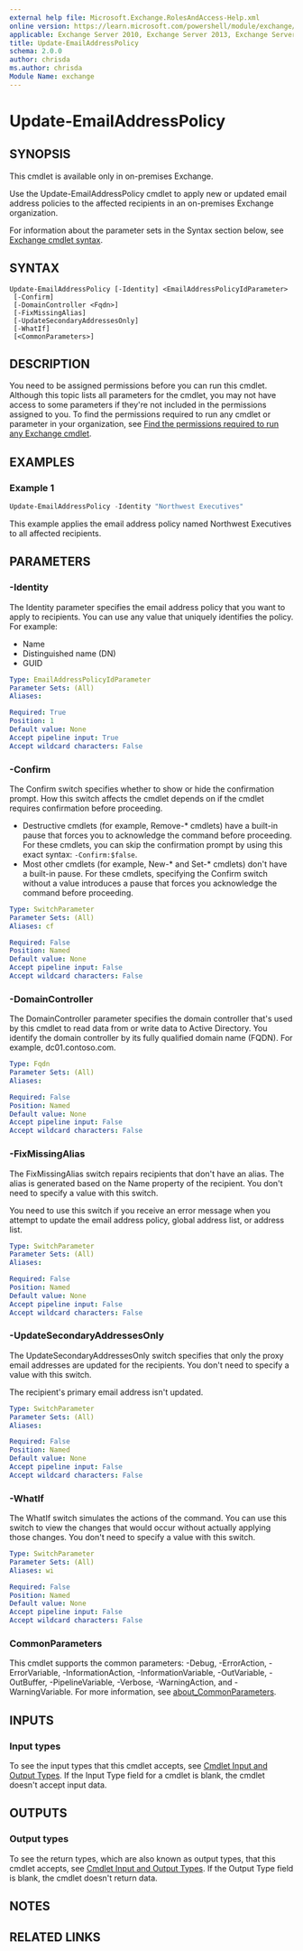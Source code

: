 ```yaml
---
external help file: Microsoft.Exchange.RolesAndAccess-Help.xml
online version: https://learn.microsoft.com/powershell/module/exchange/update-emailaddresspolicy
applicable: Exchange Server 2010, Exchange Server 2013, Exchange Server 2016, Exchange Server 2019
title: Update-EmailAddressPolicy
schema: 2.0.0
author: chrisda
ms.author: chrisda
Module Name: exchange
---
```


# Update-EmailAddressPolicy

## SYNOPSIS
This cmdlet is available only in on-premises Exchange.

Use the Update-EmailAddressPolicy cmdlet to apply new or updated email address policies to the affected recipients in an on-premises Exchange organization.

For information about the parameter sets in the Syntax section below, see [Exchange cmdlet syntax](https://learn.microsoft.com/powershell/exchange/exchange-cmdlet-syntax).

## SYNTAX

```
Update-EmailAddressPolicy [-Identity] <EmailAddressPolicyIdParameter>
 [-Confirm]
 [-DomainController <Fqdn>]
 [-FixMissingAlias]
 [-UpdateSecondaryAddressesOnly]
 [-WhatIf]
 [<CommonParameters>]
```

## DESCRIPTION
You need to be assigned permissions before you can run this cmdlet. Although this topic lists all parameters for the cmdlet, you may not have access to some parameters if they're not included in the permissions assigned to you. To find the permissions required to run any cmdlet or parameter in your organization, see [Find the permissions required to run any Exchange cmdlet](https://learn.microsoft.com/powershell/exchange/find-exchange-cmdlet-permissions).

## EXAMPLES

### Example 1
```powershell
Update-EmailAddressPolicy -Identity "Northwest Executives"
```

This example applies the email address policy named Northwest Executives to all affected recipients.

## PARAMETERS

### -Identity
The Identity parameter specifies the email address policy that you want to apply to recipients. You can use any value that uniquely identifies the policy. For example:

- Name
- Distinguished name (DN)
- GUID

```yaml
Type: EmailAddressPolicyIdParameter
Parameter Sets: (All)
Aliases:

Required: True
Position: 1
Default value: None
Accept pipeline input: True
Accept wildcard characters: False
```

### -Confirm
The Confirm switch specifies whether to show or hide the confirmation prompt. How this switch affects the cmdlet depends on if the cmdlet requires confirmation before proceeding.

- Destructive cmdlets (for example, Remove-\* cmdlets) have a built-in pause that forces you to acknowledge the command before proceeding. For these cmdlets, you can skip the confirmation prompt by using this exact syntax: `-Confirm:$false`.
- Most other cmdlets (for example, New-\* and Set-\* cmdlets) don't have a built-in pause. For these cmdlets, specifying the Confirm switch without a value introduces a pause that forces you acknowledge the command before proceeding.

```yaml
Type: SwitchParameter
Parameter Sets: (All)
Aliases: cf

Required: False
Position: Named
Default value: None
Accept pipeline input: False
Accept wildcard characters: False
```

### -DomainController
The DomainController parameter specifies the domain controller that's used by this cmdlet to read data from or write data to Active Directory. You identify the domain controller by its fully qualified domain name (FQDN). For example, dc01.contoso.com.

```yaml
Type: Fqdn
Parameter Sets: (All)
Aliases:

Required: False
Position: Named
Default value: None
Accept pipeline input: False
Accept wildcard characters: False
```

### -FixMissingAlias
The FixMissingAlias switch repairs recipients that don't have an alias. The alias is generated based on the Name property of the recipient. You don't need to specify a value with this switch.

You need to use this switch if you receive an error message when you attempt to update the email address policy, global address list, or address list.

```yaml
Type: SwitchParameter
Parameter Sets: (All)
Aliases:

Required: False
Position: Named
Default value: None
Accept pipeline input: False
Accept wildcard characters: False
```

### -UpdateSecondaryAddressesOnly
The UpdateSecondaryAddressesOnly switch specifies that only the proxy email addresses are updated for the recipients. You don't need to specify a value with this switch.

The recipient's primary email address isn't updated.

```yaml
Type: SwitchParameter
Parameter Sets: (All)
Aliases:

Required: False
Position: Named
Default value: None
Accept pipeline input: False
Accept wildcard characters: False
```

### -WhatIf
The WhatIf switch simulates the actions of the command. You can use this switch to view the changes that would occur without actually applying those changes. You don't need to specify a value with this switch.

```yaml
Type: SwitchParameter
Parameter Sets: (All)
Aliases: wi

Required: False
Position: Named
Default value: None
Accept pipeline input: False
Accept wildcard characters: False
```

### CommonParameters
This cmdlet supports the common parameters: -Debug, -ErrorAction, -ErrorVariable, -InformationAction, -InformationVariable, -OutVariable, -OutBuffer, -PipelineVariable, -Verbose, -WarningAction, and -WarningVariable. For more information, see [about_CommonParameters](https://go.microsoft.com/fwlink/p/?LinkID=113216).

## INPUTS

### Input types
To see the input types that this cmdlet accepts, see [Cmdlet Input and Output Types](https://go.microsoft.com/fwlink/p/?LinkId=616387). If the Input Type field for a cmdlet is blank, the cmdlet doesn't accept input data.

## OUTPUTS

### Output types
To see the return types, which are also known as output types, that this cmdlet accepts, see [Cmdlet Input and Output Types](https://go.microsoft.com/fwlink/p/?LinkId=616387). If the Output Type field is blank, the cmdlet doesn't return data.

## NOTES

## RELATED LINKS
